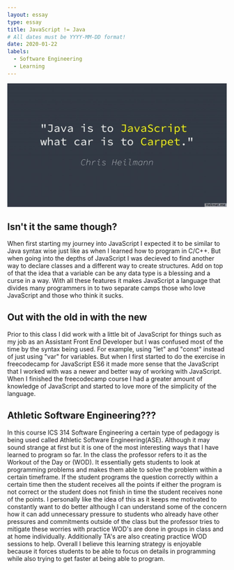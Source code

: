 ```yaml
---
layout: essay
type: essay
title: JavaScript != Java
# All dates must be YYYY-MM-DD format!
date: 2020-01-22
labels:
  - Software Engineering
  - Learning
---
```


<img class="medium ui image" src="../images/JavaScript-Java.jpg">

## Isn't it the same though?

When first starting my journey into JavaScript I expected it to be similar to Java syntax wise just like as when I learned how to program in C/C++. But when going into the depths of JavaScript I was decieved to find another way to declare classes and a different way to create structures. Add on top of that the idea that a variable can be any data type is a blessing and a curse in a way. With all these features it makes JavaScript a language that divides many programmers in to two separate camps those who love JavaScript and those who think it sucks.

## Out with the old in with the new

Prior to this class I did work with a little bit of JavaScript for things such as my job as an Assistant Front End Developer but I was confused most of the time by the syntax being used. For example, using "let" and "const" instead of just using "var" for variables. But when I first started to do the exercise in freecodecamp for JavaScript ES6 it made more sense that the JavaScript that I worked with was a newer and better way of working with JavaScript. When I finished the freecodecamp course I had a greater amount of knowledge of JavaScript and started to love more of the simplicity of the language.

## Athletic Software Engineering???

In this course ICS 314 Software Engineering a certain type of pedagogy is being used called Athletic Software Engineering(ASE). Although it may sound strange at first but it is one of the most interesting ways that I have learned to program so far. In the class the professor refers to it as the Workout of the Day or (WOD). It essentially gets students to look at programming problems and makes them able to solve the problem within a certain timeframe. If the student programs the question correctly within a certain time then the student receives all the points if either the program is not correct or the student does not finish in time the student receives none of the points. I personally like the idea of this as it keeps me motivated to constantly want to do better although I can understand some of the concern how it can add unnecessary pressure to students who already have other pressures and commitments outside of the class but the professor tries to mitigate these worries with practice WOD's are done in groups in class and at home individually. Additionally TA's are also creating practice WOD sessions to help. Overall I believe this learning strategy is enjoyable because it forces students to be able to focus on details in programming while also trying to get faster at being able to program.
